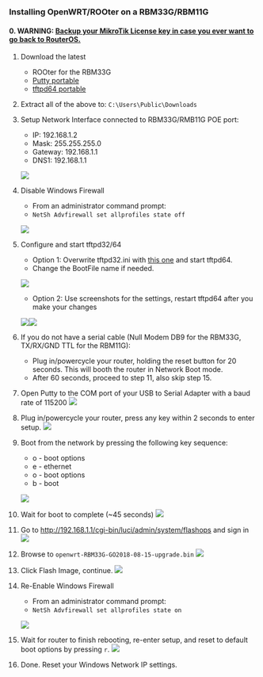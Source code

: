### Installing OpenWRT/ROOter on a RBM33G/RBM11G
#### 0. WARNING: [Backup your MikroTik License key in case you ever want to go back to RouterOS.](https://openwrt.org/toh/mikrotik/common#saving_mikrotik_routerboard_software_key)

1. Download the latest
    + ROOter for the RBM33G
    + [Putty portable](https://the.earth.li/~sgtatham/putty/latest/w64/putty.exe)
    + [tftpd64 portable](http://www.tftpd64.com/tftpd32_download.html)

1. Extract all of the above to: `C:\Users\Public\Downloads`

1. Setup Network Interface connected to RBM33G/RMB11G POE port:
    + IP: 192.168.1.2
    + Mask: 255.255.255.0
    + Gateway: 192.168.1.1
    + DNS1: 192.168.1.1

    ![](https://i.imgur.com/BWhmjl5.png)
    
1. Disable Windows Firewall
    + From an administrator command prompt:
    + `NetSh Advfirewall set allprofiles state off`
    
    ![](https://i.imgur.com/0jXzvOm.png)

1. Configure and start tftpd32/64
    + Option 1: Overwrite tftpd32.ini with [this one](https://raw.githubusercontent.com/danielewood/sierra-wireless-modems/master/tftpd32.ini) and start tftpd64.
    + Change the BootFile name if needed.
    
    ![](https://i.imgur.com/03dXtO0.png)
    + Option 2: Use screenshots for the settings, restart tftpd64 after you make your changes 

    ![](https://i.imgur.com/pnYstop.png)![](https://i.imgur.com/Xz2mJpk.png)


1. If you do not have a serial cable (Null Modem DB9 for the RBM33G, TX/RX/GND TTL for the RBM11G):
    - Plug in/powercycle your router, holding the reset button for 20 seconds. This will booth the router in Network Boot mode.
    - After 60 seconds, proceed to step 11, also skip step 15.

1. Open Putty to the COM port of your USB to Serial Adapter with a baud rate of 115200
![](https://i.imgur.com/iwJeDS4.png)

1. Plug in/powercycle your router, press any key within 2 seconds to enter setup. 
![](https://i.imgur.com/m1SRMRw.png)

1. Boot from the network by pressing the following key sequence:
    + o - boot options
    + e - ethernet
    + o - boot options
    + b - boot

    ![](https://i.imgur.com/FX7KJBA.png)

1. Wait for boot to complete (~45 seconds)
![](https://i.imgur.com/J0384lc.png)

1. Go to http://192.168.1.1/cgi-bin/luci/admin/system/flashops and sign in
![](https://i.imgur.com/KJMCUCg.png)

1. Browse to `openwrt-RBM33G-GO2018-08-15-upgrade.bin`
![](https://i.imgur.com/79P3OwT.png)

1. Click Flash Image, continue.
![](https://i.imgur.com/wnGpHNw.png)

1. Re-Enable Windows Firewall
    + From an administrator command prompt:
    + `NetSh Advfirewall set allprofiles state on`

    ![](https://i.imgur.com/4Esgxcs.png)
    
1. Wait for router to finish rebooting, re-enter setup, and reset to default boot options by pressing `r`.
![](https://i.imgur.com/3cKGCde.png)

1. Done. Reset your Windows Network IP settings.
